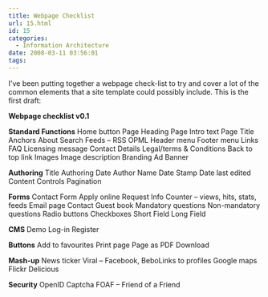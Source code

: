 ```yaml
---
title: Webpage Checklist
url: 15.html
id: 15
categories:
  - Information Architecture
date: 2008-03-11 03:56:01
tags:
---
```


I've been putting together a webpage check-list to try and cover a lot of the common elements that a site template could possibly include. This is the first draft:

**Webpage checklist v0.1**

**Standard Functions** Home button Page Heading Page Intro text Page Title Anchors About Search Feeds – RSS OPML Header menu Footer menu Links FAQ Licensing  message Contact Details Legal/terms & Conditions Back to top link Images Image description Branding  Ad Banner

**Authoring** Title  Authoring Date Author Name Date Stamp  Date last edited Content Controls Pagination

**Forms** Contact Form Apply online Request Info Counter – views, hits, stats, feeds Email page Contact Guest book Mandatory questions Non-mandatory questions Radio buttons Checkboxes Short Field Long Field

**CMS** Demo Log-in Register

**Buttons** Add to favourites Print page Page as PDF Download

**Mash-up** News ticker Viral – Facebook, BeboLinks to profiles Google maps Flickr Delicious

**Security** OpenID Captcha FOAF – Friend of a Friend